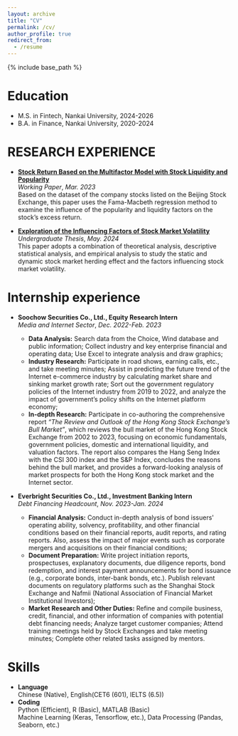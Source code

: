 ```yaml
---
layout: archive
title: "CV"
permalink: /cv/
author_profile: true
redirect_from:
  - /resume
---
```


{% include base_path %}

Education
======
* M.S. in Fintech, Nankai University, 2024-2026
* B.A. in Finance, Nankai University, 2020-2024

RESEARCH EXPERIENCE
======
* [**Stock Return Based on the Multifactor Model with Stock Liquidity and Popularity**](../assets/知名度因子及流动性因子对股票收益率影响研究.pdf)  
   _Working Paper_, _Mar. 2023_  
  Based on the dataset of the company stocks listed on the Beijing Stock Exchange, this paper uses the Fama-Macbeth regression method to examine the influence of the popularity and liquidity factors on the stock’s excess return.

* [**Exploration of the Influencing Factors of Stock Market Volatility**](../assets/股票市场波动性的影响因子探究.pdf)  
  _Undergraduate Thesis_, _May. 2024_  
  This paper adopts a combination of theoretical analysis, descriptive statistical analysis, and empirical analysis to study the static and dynamic stock market herding effect and the factors influencing stock market volatility.

Internship experience
======
* **Soochow Securities Co., Ltd., Equity Research Intern**  
  _Media and Internet Sector_, _Dec. 2022-Feb. 2023_  
  * **Data Analysis:** Search data from the Choice, Wind database and public information; Collect industry and key enterprise financial and operating data; Use Excel to integrate analysis and draw graphics;  
  * **Industry Research:** Participate in road shows, earning calls, etc., and take meeting minutes; Assist in predicting the future trend of the Internet e-commerce industry by calculating market share and sinking market growth rate; Sort out the government regulatory policies of the Internet industry from 2019 to 2022, and analyze the impact of government’s policy shifts on the Internet platform economy;  
  * **In-depth Research:** Participate in co-authoring the comprehensive report _“The Review and Outlook of the Hong Kong Stock Exchange’s Bull Market”_, which reviews the bull market of the Hong Kong Stock Exchange from 2002 to 2023, focusing on economic fundamentals, government policies, domestic and international liquidity, and valuation factors. The report also compares the Hang Seng Index with the CSI 300 index and the S&P Index, concludes the reasons behind the bull market, and provides a forward-looking analysis of market prospects for both the Hong Kong stock market and the Internet sector.

* **Everbright Securities Co., Ltd., Investment Banking Intern**  
  _Debt Financing Headcount_, _Nov. 2023-Jan. 2024_  
  * **Financial Analysis:** Conduct in-depth analysis of bond issuers' operating ability, solvency, profitability, and other financial conditions based on their financial reports, audit reports, and rating reports. Also, assess the impact of major events such as corporate mergers and acquisitions on their financial conditions;  
  * **Document Preparation:** Write project initiation reports, prospectuses, explanatory documents, due diligence reports, bond redemption, and interest payment announcements for bond issuance (e.g., corporate bonds, inter-bank bonds, etc.).  Publish relevant documents on regulatory platforms such as the Shanghai Stock Exchange and Nafmii (National Association of Financial Market Institutional Investors);  
  * **Market Research and Other Duties:** Refine and compile business, credit, financial, and other information of companies with potential debt financing needs; Analyze target customer companies; Attend training meetings held by Stock Exchanges and take meeting minutes; Complete other related tasks assigned by mentors.
  
Skills
======
* **Language**  
  Chinese (Native), English(CET6 (601), IELTS (6.5))
* **Coding**  
  Python (Efficient), R (Basic), MATLAB (Basic)  
  Machine Learning (Keras, Tensorflow, etc.), Data Processing (Pandas, Seaborn, etc.)
 
